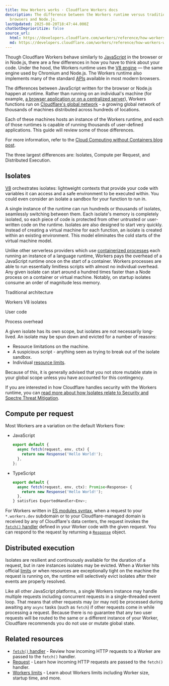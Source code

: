 ```yaml
---
title: How Workers works · Cloudflare Workers docs
description: The difference between the Workers runtime versus traditional
  browsers and Node.js.
lastUpdated: 2025-08-20T18:47:44.000Z
chatbotDeprioritize: false
source_url:
  html: https://developers.cloudflare.com/workers/reference/how-workers-works/
  md: https://developers.cloudflare.com/workers/reference/how-workers-works/index.md
---
```


Though Cloudflare Workers behave similarly to [JavaScript](https://www.cloudflare.com/learning/serverless/serverless-javascript/) in the browser or in Node.js, there are a few differences in how you have to think about your code. Under the hood, the Workers runtime uses the [V8 engine](https://www.cloudflare.com/learning/serverless/glossary/what-is-chrome-v8/) — the same engine used by Chromium and Node.js. The Workers runtime also implements many of the standard [APIs](https://developers.cloudflare.com/workers/runtime-apis/) available in most modern browsers.

The differences between JavaScript written for the browser or Node.js happen at runtime. Rather than running on an individual's machine (for example, [a browser application or on a centralized server](https://www.cloudflare.com/learning/serverless/glossary/client-side-vs-server-side/)), Workers functions run on [Cloudflare's global network](https://www.cloudflare.com/network) - a growing global network of thousands of machines distributed across hundreds of locations.

Each of these machines hosts an instance of the Workers runtime, and each of those runtimes is capable of running thousands of user-defined applications. This guide will review some of those differences.

For more information, refer to the [Cloud Computing without Containers blog post](https://blog.cloudflare.com/cloud-computing-without-containers).

The three largest differences are: Isolates, Compute per Request, and Distributed Execution.

## Isolates

[V8](https://v8.dev) orchestrates isolates: lightweight contexts that provide your code with variables it can access and a safe environment to be executed within. You could even consider an isolate a sandbox for your function to run in.

A single instance of the runtime can run hundreds or thousands of isolates, seamlessly switching between them. Each isolate's memory is completely isolated, so each piece of code is protected from other untrusted or user-written code on the runtime. Isolates are also designed to start very quickly. Instead of creating a virtual machine for each function, an isolate is created within an existing environment. This model eliminates the cold starts of the virtual machine model.

Unlike other serverless providers which use [containerized processes](https://www.cloudflare.com/learning/serverless/serverless-vs-containers/) each running an instance of a language runtime, Workers pays the overhead of a JavaScript runtime once on the start of a container. Workers processes are able to run essentially limitless scripts with almost no individual overhead. Any given isolate can start around a hundred times faster than a Node process on a container or virtual machine. Notably, on startup isolates consume an order of magnitude less memory.

Traditional architecture

Workers V8 isolates

User code

Process overhead

A given isolate has its own scope, but isolates are not necessarily long-lived. An isolate may be spun down and evicted for a number of reasons:

* Resource limitations on the machine.
* A suspicious script - anything seen as trying to break out of the isolate sandbox.
* Individual [resource limits](https://developers.cloudflare.com/workers/platform/limits/).

Because of this, it is generally advised that you not store mutable state in your global scope unless you have accounted for this contingency.

If you are interested in how Cloudflare handles security with the Workers runtime, you can [read more about how Isolates relate to Security and Spectre Threat Mitigation](https://developers.cloudflare.com/workers/reference/security-model/).

## Compute per request

Most Workers are a variation on the default Workers flow:

* JavaScript

  ```js
  export default {
    async fetch(request, env, ctx) {
      return new Response('Hello World!');
    },
  };
  ```

* TypeScript

  ```ts
  export default {
    async fetch(request, env, ctx): Promise<Response> {
      return new Response('Hello World!');
    },
  } satisfies ExportedHandler<Env>;
  ```

For Workers written in [ES modules syntax](https://developers.cloudflare.com/workers/reference/migrate-to-module-workers/), when a request to your `*.workers.dev` subdomain or to your Cloudflare-managed domain is received by any of Cloudflare's data centers, the request invokes the [`fetch()` handler](https://developers.cloudflare.com/workers/runtime-apis/handlers/fetch/) defined in your Worker code with the given request. You can respond to the request by returning a [`Response`](https://developers.cloudflare.com/workers/runtime-apis/response/) object.

## Distributed execution

Isolates are resilient and continuously available for the duration of a request, but in rare instances isolates may be evicted. When a Worker hits official [limits](https://developers.cloudflare.com/workers/platform/limits/) or when resources are exceptionally tight on the machine the request is running on, the runtime will selectively evict isolates after their events are properly resolved.

Like all other JavaScript platforms, a single Workers instance may handle multiple requests including concurrent requests in a single-threaded event loop. That means that other requests may (or may not) be processed during awaiting any `async` tasks (such as `fetch`) if other requests come in while processing a request. Because there is no guarantee that any two user requests will be routed to the same or a different instance of your Worker, Cloudflare recommends you do not use or mutate global state.

## Related resources

* [`fetch()` handler](https://developers.cloudflare.com/workers/runtime-apis/handlers/fetch/) - Review how incoming HTTP requests to a Worker are passed to the `fetch()` handler.
* [Request](https://developers.cloudflare.com/workers/runtime-apis/request/) - Learn how incoming HTTP requests are passed to the `fetch()` handler.
* [Workers limits](https://developers.cloudflare.com/workers/platform/limits/) - Learn about Workers limits including Worker size, startup time, and more.
